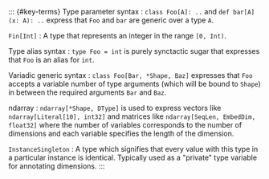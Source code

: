 ::: {#key-terms}
Type parameter syntax
:   `class Foo[A]: ..` and `def bar[A](x: A): ..` express that `Foo` and `bar` are generic over a type `A`.

`Fin[Int]`
:   A type that represents an integer in the range `[0, Int)`.

Type alias syntax
:   `type Foo = int` is purely synctactic sugar that expresses that `Foo` is an alias for `int`.

Variadic generic syntax
:   `class Foo[Bar, *Shape, Baz]` expresses that `Foo` accepts a variable number of type arguments (which will be bound to `Shape`) in between the required arguments `Bar` and `Baz`.

ndarray
:   `ndarray[*Shape, DType]` is used to express vectors like `ndarray[Literal[10], int32]` and matrices like `ndarray[SeqLen, EmbedDim, float32]` where the number of variables corresponds to the number of dimensions and each variable specifies the length of the dimension.

`InstanceSingleton`
:    A type which signifies that every value with this type in a particular instance is identical. Typically used as a "private" type variable for annotating dimensions.
:::